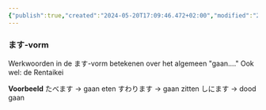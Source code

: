```yaml
---
{"publish":true,"created":"2024-05-20T17:09:46.472+02:00","modified":"2025-09-20T11:37:46.332+02:00","published":"2025-09-20T11:37:46.332+02:00","cssclasses":""}
---
```


### ます-vorm
Werkwoorden in de ます-vorm betekenen over het algemeen "gaan...."
Ook wel: de Rentaikei

**Voorbeeld**
たべます -> gaan eten
すわります -> gaan zitten
しにます -> dood gaan